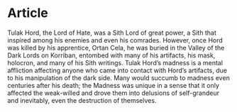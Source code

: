 # Article

Tulak Hord, the Lord of Hate, was a Sith Lord of great power, a Sith that inspired among his enemies and even his comrades.
However, once Hord was killed by his apprentice, Ortan Cela, he was buried in the Valley of the Dark Lords on Korriban, entombed with many of his artifacts, his mask, holocron, and many of his Sith writings.
Tulak Hord’s madness is a mental affliction affecting anyone who came into contact with Hord’s artifacts, due to his manipulation of the dark side.
Many would succumb to madness even centuries after his death; the Madness was unique in a sense that it only affected the weak-willed and drove them into delusions of self-grandeur and inevitably, even the destruction of themselves.

